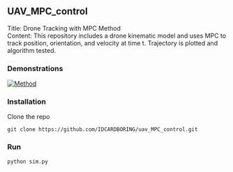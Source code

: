 ## UAV_MPC_control
Title: Drone Tracking with MPC Method  
Content: This repository includes a drone kinematic model and uses MPC to track position, orientation, and velocity at time t. Trajectory is plotted and algorithm tested.

### Demonstrations
[![Method](/figures/mpc.png)](https://youtu.be/BD4AvWhneAQ)



### Installation
Clone the repo

```
git clone https://github.com/IDCARDBORING/uav_MPC_control.git
```


### Run

```
python sim.py
```